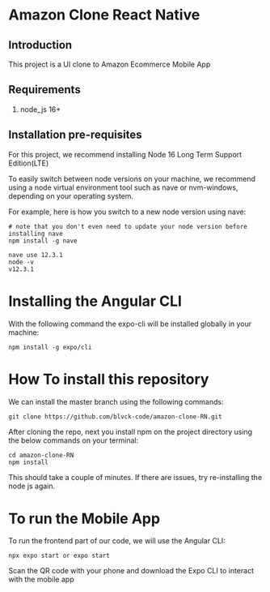 # Amazon Clone React Native

## Introduction

This project is a UI clone to Amazon Ecommerce Mobile App

## Requirements

1. node_js 16+

## Installation pre-requisites

For this project, we recommend installing Node 16 Long Term Support Edition(LTE)

To easily switch between node versions on your machine, we recommend using a node virtual environment tool such as nave or nvm-windows, depending on your operating system.

For example, here is how you switch to a new node version using nave:

    # note that you don't even need to update your node version before installing nave
    npm install -g nave

    nave use 12.3.1
    node -v
    v12.3.1

# Installing the Angular CLI

With the following command the expo-cli will be installed globally in your machine:

    npm install -g expo/cli

# How To install this repository

We can install the master branch using the following commands:

    git clone https://github.com/blvck-code/amazon-clone-RN.git

After cloning the repo, next you install npm on the project directory using the below commands on your terminal:

    cd amazon-clone-RN
    npm install

This should take a couple of minutes. If there are issues, try re-installing the node js again.

# To run the Mobile App

To run the frontend part of our code, we will use the Angular CLI:

    npx expo start or expo start

Scan the QR code with your phone and download the Expo CLI to interact with the mobile app
